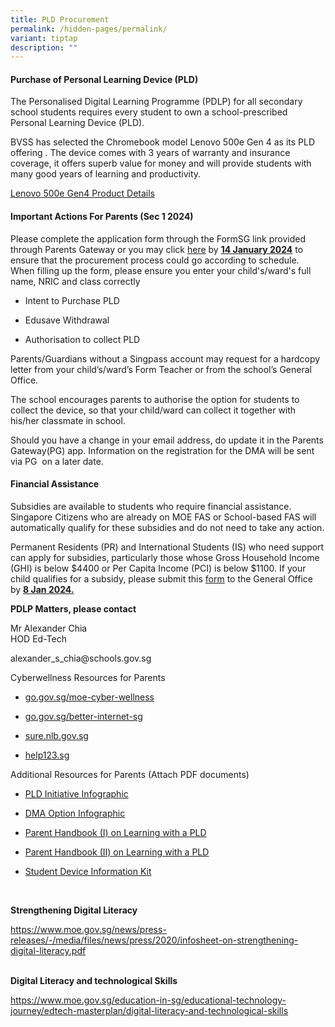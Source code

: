 ```yaml
---
title: PLD Procurement
permalink: /hidden-pages/permalink/
variant: tiptap
description: ""
---
```

<h4><strong>Purchase of Personal Learning Device (PLD)</strong></h4><p>The Personalised Digital Learning Programme (PDLP) for all secondary school students requires every student to own a school-prescribed Personal Learning Device (PLD).</p><p>BVSS has selected the Chromebook model Lenovo 500e Gen 4 as its PLD offering . The device comes with 3 years of warranty and insurance coverage, it offers superb value for money and will provide students with many good years of learning and productivity.</p><p><a href="/files/Sec 1 Registration/Lenovo_500e_Gen4.pdf" rel="noopener noreferrer nofollow" target="_blank">Lenovo 500e Gen4 Product Details</a></p><p></p><h4><strong>Important Actions For Parents (Sec 1 2024)</strong></h4><p>Please complete the application form through the FormSG link provided through Parents Gateway or you may click <a href="https://go.gov.sg/pdlpadmin" rel="noopener noreferrer nofollow" target="_blank"><u>here</u></a> by <strong><u>14 January 2024</u></strong> to ensure that the procurement process could go according to schedule. When filling up the form, please ensure you enter your child's/ward's full name, NRIC and class correctly</p><ul data-tight="true" class="tight"><li><p>Intent to Purchase PLD</p></li><li><p>Edusave Withdrawal</p></li><li><p>Authorisation to collect PLD</p></li></ul><p>Parents/Guardians without a Singpass account may request for a hardcopy letter from your child’s/ward’s Form Teacher or from the school’s General Office.</p><p>The school encourages parents to authorise the option for students to collect the device, so that your child/ward can collect it together with his/her classmate in school.</p><p>Should you have a change in your email address, do update it in the Parents Gateway(PG) app. Information on the registration for the DMA will be sent via PG&nbsp; on a later date.&nbsp;<br></p><h4><strong>Financial Assistance </strong></h4><p>Subsidies are available to students who require financial assistance. Singapore Citizens who are already on MOE FAS or School-based FAS will automatically qualify for these subsidies and do not need to take any action.</p><p>Permanent Residents (PR) and International Students (IS) who need support can apply for subsidies, particularly those whose Gross Household Income (GHI) is below $4400 or Per Capita Income (PCI) is below $1100. If your child qualifies for a subsidy, please submit this <a href="/files/Sec 1 Registration/Application_for_Subsidy_for_Purchase_of_PLD.pdf" rel="noopener noreferrer nofollow" target="_blank">form</a> to the General Office by <strong><u>8 Jan 2024.</u></strong></p><p></p><p><strong>PDLP Matters, please contact</strong></p><p>Mr Alexander Chia<br>HOD Ed-Tech </p><p>alexander_s_chia@schools.gov.sg</p><p></p><p>Cyberwellness Resources for Parents</p><ul><li><p><a href="go.gov.sg/moe-cyber-wellness" rel="noopener noreferrer nofollow" target="_blank"><u>go.gov.sg/moe-cyber-wellness</u></a></p></li><li><p><a href="go.gov.sg/better-internet-sg" rel="noopener noreferrer nofollow" target="_blank"><u>go.gov.sg/better-internet-sg</u></a></p></li><li><p><a href="sure.nlb.gov.sg" rel="noopener noreferrer nofollow" target="_blank"><u>sure.nlb.gov.sg</u></a></p></li><li><p><a href="help123.sg" rel="noopener noreferrer nofollow" target="_blank"><u>help123.sg</u></a></p></li></ul><p>Additional Resources for Parents (Attach PDF documents)</p><ul><li><p><u>PLD Initiative Infographic</u></p></li><li><p><u>DMA Option Infographic</u></p></li><li><p><u>Parent Handbook (I) on Learning with a PLD</u></p></li><li><p><u>Parent Handbook (II) on Learning with a PLD</u></p></li><li><p><u>Student Device Information Kit</u></p></li></ul><p><br></p><p><strong>Strengthening Digital Literacy&nbsp;</strong></p><p><a href="https://go.gov.sg/pdlpadmin" rel="noopener noreferrer nofollow" target="_blank"><u>https://www.moe.gov.sg/news/press-releases/-/media/files/news/press/2020/infosheet-on-strengthening-digital-literacy.pdf</u><br><br></a></p><p><strong>Digital Literacy and technological Skills</strong></p><p><a href="https://go.gov.sg/pdlpadmin" rel="noopener noreferrer nofollow" target="_blank"><u>https://www.moe.gov.sg/education-in-sg/educational-technology-journey/edtech-masterplan/digital-literacy-and-technological-skills</u></a></p><p><br></p>
